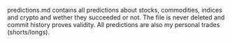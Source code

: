 predictions.md contains all predictions about stocks, commodities, indices and crypto and wether they succeeded or not.
The file is never deleted and commit history proves validity.
All predictions are also my personal trades (shorts/longs).
